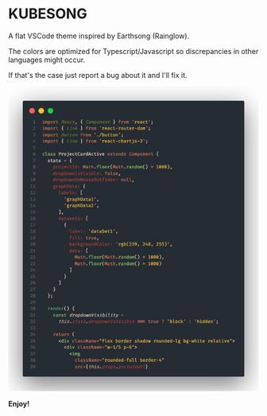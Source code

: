 # KUBESONG

A flat VSCode theme inspired by Earthsong (Rainglow).

The colors are optimized for Typescript/Javascript so discrepancies in other languages might occur.

If that's the case just report a bug about it and I'll fix it.

![code](https://raw.githubusercontent.com/helgelol/kubesong-vscode-theme/main/images/transparent-code.png)

**Enjoy!**
